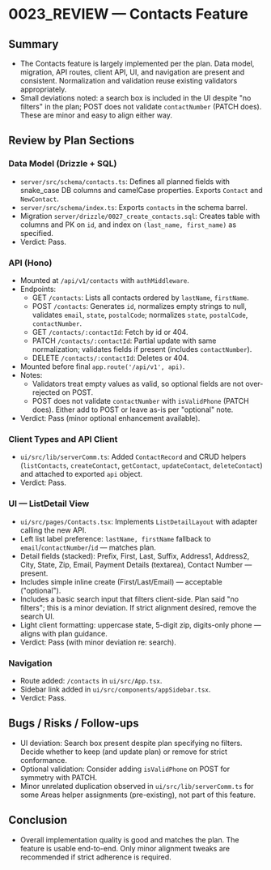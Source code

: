 # 0023_REVIEW — Contacts Feature

## Summary
- The Contacts feature is largely implemented per the plan. Data model, migration, API routes, client API, UI, and navigation are present and consistent. Normalization and validation reuse existing validators appropriately.
- Small deviations noted: a search box is included in the UI despite "no filters" in the plan; POST does not validate `contactNumber` (PATCH does). These are minor and easy to align either way.

## Review by Plan Sections

### Data Model (Drizzle + SQL)
- `server/src/schema/contacts.ts`: Defines all planned fields with snake_case DB columns and camelCase properties. Exports `Contact` and `NewContact`.
- `server/src/schema/index.ts`: Exports `contacts` in the schema barrel.
- Migration `server/drizzle/0027_create_contacts.sql`: Creates table with columns and PK on `id`, and index on `(last_name, first_name)` as specified.
- Verdict: Pass.

### API (Hono)
- Mounted at `/api/v1/contacts` with `authMiddleware`.
- Endpoints:
  - GET `/contacts`: Lists all contacts ordered by `lastName`, `firstName`.
  - POST `/contacts`: Generates `id`, normalizes empty strings to null, validates `email`, `state`, `postalCode`; normalizes `state`, `postalCode`, `contactNumber`.
  - GET `/contacts/:contactId`: Fetch by id or 404.
  - PATCH `/contacts/:contactId`: Partial update with same normalization; validates fields if present (includes `contactNumber`).
  - DELETE `/contacts/:contactId`: Deletes or 404.
- Mounted before final `app.route('/api/v1', api)`.
- Notes:
  - Validators treat empty values as valid, so optional fields are not over-rejected on POST.
  - POST does not validate `contactNumber` with `isValidPhone` (PATCH does). Either add to POST or leave as-is per "optional" note.
- Verdict: Pass (minor optional enhancement available).

### Client Types and API Client
- `ui/src/lib/serverComm.ts`: Added `ContactRecord` and CRUD helpers (`listContacts`, `createContact`, `getContact`, `updateContact`, `deleteContact`) and attached to exported `api` object.
- Verdict: Pass.

### UI — ListDetail View
- `ui/src/pages/Contacts.tsx`: Implements `ListDetailLayout` with adapter calling the new API.
- Left list label preference: `lastName, firstName` fallback to `email`/`contactNumber`/`id` — matches plan.
- Detail fields (stacked): Prefix, First, Last, Suffix, Address1, Address2, City, State, Zip, Email, Payment Details (textarea), Contact Number — present.
- Includes simple inline create (First/Last/Email) — acceptable ("optional").
- Includes a basic search input that filters client-side. Plan said "no filters"; this is a minor deviation. If strict alignment desired, remove the search UI.
- Light client formatting: uppercase state, 5-digit zip, digits-only phone — aligns with plan guidance.
- Verdict: Pass (with minor deviation re: search).

### Navigation
- Route added: `/contacts` in `ui/src/App.tsx`.
- Sidebar link added in `ui/src/components/appSidebar.tsx`.
- Verdict: Pass.

## Bugs / Risks / Follow-ups
- UI deviation: Search box present despite plan specifying no filters. Decide whether to keep (and update plan) or remove for strict conformance.
- Optional validation: Consider adding `isValidPhone` on POST for symmetry with PATCH.
- Minor unrelated duplication observed in `ui/src/lib/serverComm.ts` for some Areas helper assignments (pre-existing), not part of this feature.

## Conclusion
- Overall implementation quality is good and matches the plan. The feature is usable end-to-end. Only minor alignment tweaks are recommended if strict adherence is required.


